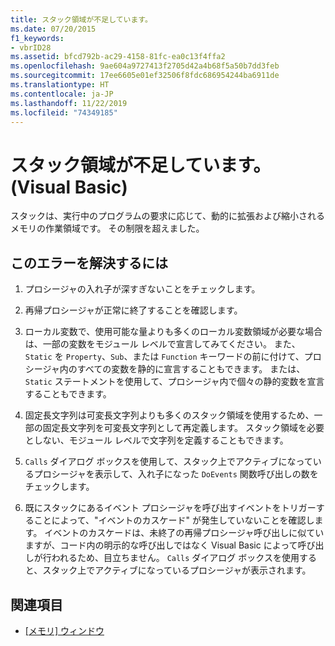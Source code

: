 ```yaml
---
title: スタック領域が不足しています。
ms.date: 07/20/2015
f1_keywords:
- vbrID28
ms.assetid: bfcd792b-ac29-4158-81fc-ea0c13f4ffa2
ms.openlocfilehash: 9ae604a9727413f2705d42a4b68f5a50b7dd3feb
ms.sourcegitcommit: 17ee6605e01ef32506f8fdc686954244ba6911de
ms.translationtype: HT
ms.contentlocale: ja-JP
ms.lasthandoff: 11/22/2019
ms.locfileid: "74349185"
---
```

# <a name="out-of-stack-space-visual-basic"></a>スタック領域が不足しています。(Visual Basic)
スタックは、実行中のプログラムの要求に応じて、動的に拡張および縮小されるメモリの作業領域です。 その制限を超えました。  
  
## <a name="to-correct-this-error"></a>このエラーを解決するには  
  
1. プロシージャの入れ子が深すぎないことをチェックします。  
  
2. 再帰プロシージャが正常に終了することを確認します。  
  
3. ローカル変数で、使用可能な量よりも多くのローカル変数領域が必要な場合は、一部の変数をモジュール レベルで宣言してみてください。 また、`Static` を `Property`、`Sub`、または `Function` キーワードの前に付けて、プロシージャ内のすべての変数を静的に宣言することもできます。 または、`Static` ステートメントを使用して、プロシージャ内で個々の静的変数を宣言することもできます。  
  
4. 固定長文字列は可変長文字列よりも多くのスタック領域を使用するため、一部の固定長文字列を可変長文字列として再定義します。 スタック領域を必要としない、モジュール レベルで文字列を定義することもできます。  
  
5. `Calls` ダイアログ ボックスを使用して、スタック上でアクティブになっているプロシージャを表示して、入れ子になった `DoEvents` 関数呼び出しの数をチェックします。  
  
6. 既にスタックにあるイベント プロシージャを呼び出すイベントをトリガーすることによって、"イベントのカスケード" が発生していないことを確認します。 イベントのカスケードは、未終了の再帰プロシージャ呼び出しに似ていますが、コード内の明示的な呼び出しではなく Visual Basic によって呼び出しが行われるため、目立ちません。 `Calls` ダイアログ ボックスを使用すると、スタック上でアクティブになっているプロシージャが表示されます。  
  
## <a name="see-also"></a>関連項目

- [[メモリ] ウィンドウ](/visualstudio/debugger/memory-windows)
